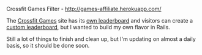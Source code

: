 Crossfit Games Filter - http://games-affiliate.herokuapp.com/

The [Crossfit Games](http://http://games.crossfit.com/) site has its [own leaderboard](http://games.crossfit.com/leaderboard) and visitors can create a [custom leaderboard](http://games.crossfit.com/lboards/CustomLeaderboard), but I wanted to build my own flavor in Rails.

Still a lot of things to finish and clean up, but I'm updating on almost a daily basis, so it should be done soon.